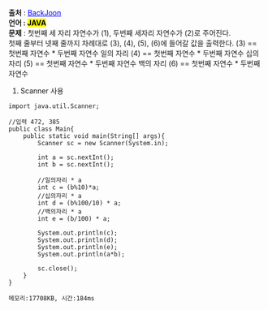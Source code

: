 **출처** : <a href="https://www.acmicpc.net/problem/1000" style="color: blue; text-decoration: underline;">BackJoon</a><br>
**언어 : <mark>JAVA**</mark><br>
**문제** : 첫번째 세 자리 자연수가 (1), 두번째 세자리 자연수가 (2)로 주어진다.<br>
첫째 줄부터 넷째 줄까지 차례대로 (3), (4), (5), (6)에 들어갈 값을 출력한다.
(3) == 첫번째 자연수 * 두번째 자연수 일의 자리
(4) == 첫번째 자연수 * 두번째 자연수 십의 자리
(5) == 첫번째 자연수 * 두번째 자연수 백의 자리
(6) == 첫번째 자연수 * 두번째 자연수

1. Scanner 사용
```
import java.util.Scanner;

//입력 472, 385
public class Main{
    public static void main(String[] args){
        Scanner sc = new Scanner(System.in);

        int a = sc.nextInt();
        int b = sc.nextInt();

        //일의자리 * a
        int c = (b%10)*a;
        //십의자리 * a
        int d = (b%100/10) * a;
        //백의자리 * a
        int e = (b/100) * a;

        System.out.println(c);
        System.out.println(d);
        System.out.println(e);
        System.out.println(a*b);

        sc.close();
    }
}

메모리:17708KB, 시간:184ms
```
